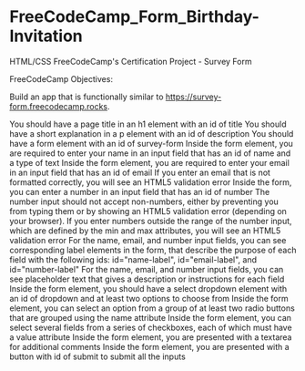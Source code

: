 # FreeCodeCamp_Form_Birthday-Invitation
HTML/CSS FreeCodeCamp's Certification Project - Survey Form 


FreeCodeCamp Objectives:

  Build an app that is functionally similar to https://survey-form.freecodecamp.rocks.

  You should have a page title in an h1 element with an id of title
  You should have a short explanation in a p element with an id of description
  You should have a form element with an id of survey-form
  Inside the form element, you are required to enter your name in an input field that has an id of name and a type of text
  Inside the form element, you are required to enter your email in an input field that has an id of email
  If you enter an email that is not formatted correctly, you will see an HTML5 validation error
  Inside the form, you can enter a number in an input field that has an id of number
  The number input should not accept non-numbers, either by preventing you from typing them or by showing an HTML5 validation error (depending on your browser).
  If you enter numbers outside the range of the number input, which are defined by the min and max attributes, you will see an HTML5 validation error
  For the name, email, and number input fields, you can see corresponding label elements in the form, that describe the purpose of each field with the following ids: id="name-label", id="email-label", and id="number-label"
  For the name, email, and number input fields, you can see placeholder text that gives a description or instructions for each field
  Inside the form element, you should have a select dropdown element with an id of dropdown and at least two options to choose from
  Inside the form element, you can select an option from a group of at least two radio buttons that are grouped using the name attribute
  Inside the form element, you can select several fields from a series of checkboxes, each of which must have a value attribute
  Inside the form element, you are presented with a textarea for additional comments
  Inside the form element, you are presented with a button with id of submit to submit all the inputs


